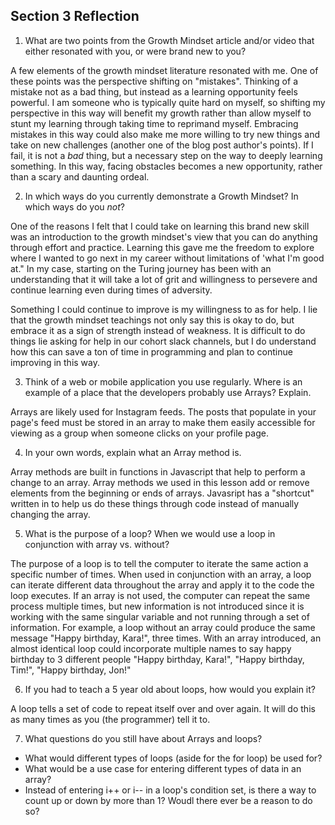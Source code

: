 ## Section 3 Reflection

1. What are two points from the Growth Mindset article and/or video that either resonated with you, or were brand new to you?

A few elements of the growth mindset literature resonated with me. One of these points was the perspective shifting on "mistakes". Thinking of a mistake not as a bad thing, but instead as a learning opportunity feels powerful. I am someone who is typically quite hard on myself, so shifting my perspective in this way will benefit my growth rather than allow myself to stunt my learning through taking time to reprimand myself. Embracing mistakes in this way could also make me more willing to try new things and take on new challenges (another one of the blog post author's points). If I fail, it is not a *bad* thing, but a necessary step on the way to deeply learning something. In this way, facing obstacles becomes a new opportunity, rather than a scary and daunting ordeal.

2. In which ways do you currently demonstrate a Growth Mindset? In which ways do you _not_?

One of the reasons I felt that I could take on learning this brand new skill was an introduction to the growth mindset's view that you can do anything through effort and practice. Learning this gave me the freedom to explore where I wanted to go next in my career without limitations of 'what I'm good at." In my case, starting on the Turing journey has been with an understanding that it will take a lot of grit and willingness to persevere and continue learning even during times of adversity.

Something I could continue to improve is my willingness to as for help. I lie that the growth mindset teachings not only say this is okay to do, but embrace it as a sign of strength instead of weakness. It is difficult to do things lie asking for help in our cohort slack channels, but I do understand how this can save a ton of time in programming and plan to continue improving in this way.

3. Think of a web or mobile application you use regularly. Where is an example of a place that the developers probably use Arrays? Explain.

Arrays are likely used for Instagram feeds. The posts that populate in your page's feed must be stored in an array to make them easily accessible for viewing as a group when someone clicks on your profile page.

4. In your own words, explain what an Array method is.

Array methods are built in functions in Javascript that help to perform a change to an array. Array methods we used in this lesson add or remove elements from the beginning or ends of arrays. Javasript has a "shortcut" written in to help us do these things through code instead of manually changing the array.

5. What is the purpose of a loop? When we would use a loop in conjunction with array vs. without?

The purpose of a loop is to tell the computer to iterate the same action a specific number of times. When used in conjunction with an array, a loop can iterate different data throughout the array and apply it to the code the loop executes. If an array is not used, the computer can repeat the same process multiple times, but new information is not introduced since it is working with the same singular variable and not running through a set of information. For example, a loop without an array could produce the same message "Happy birthday, Kara!", three times. With an array introduced, an almost identical loop could incorporate multiple names to say happy birthday to 3 different people "Happy birthday, Kara!", "Happy birthday, Tim!", "Happy birthday, Jon!"

6. If you had to teach a 5 year old about loops, how would you explain it?

A loop tells a set of code to repeat itself over and over again. It will do this as many times as you (the programmer) tell it to.

7. What questions do you still have about Arrays and loops?
- What would different types of loops (aside for the for loop) be used for?
- What would be a use case for entering different types of data in an array?
- Instead of entering i++ or i-- in a loop's condition set, is there a way to count up or down by more than 1? Woudl there ever be a reason to do so?

